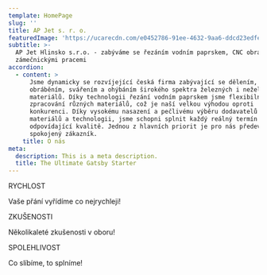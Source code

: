 ```yaml
---
template: HomePage
slug: ''
title: AP Jet s. r. o.
featuredImage: 'https://ucarecdn.com/e0452786-91ee-4632-9aa6-ddcd23edfe61/'
subtitle: >-
  AP Jet Hlinsko s.r.o. - zabýváme se řezáním vodním paprskem, CNC obráběním a
  zámečnickými pracemi
accordion:
  - content: >
      Jsme dynamicky se rozvíjející česká firma zabývající se dělením,
      obráběním, svářením a ohýbáním širokého spektra železných i neželezných
      materiálů. Díky technologii řezání vodním paprskem jsme flexibilní ve
      zpracování různých materiálů, což je naší velkou výhodou oproti
      konkurenci. Díky vysokému nasazení a pečlivému výběru dodavatelů veškerých
      materiálů a technologii, jsme schopni splnit každý reálný termín dodání v
      odpovídající kvalitě. Jednou z hlavních priorit je pro nás především
      spokojený zákazník.
    title: O nás
meta:
  description: This is a meta description.
  title: The Ultimate Gatsby Starter
---
```

RYCHLOST

Vaše přání vyřídíme co nejrychleji!

ZKUŠENOSTI

Několikaleté zkušenosti v oboru!

SPOLEHLIVOST

Co slíbíme, to splníme!
